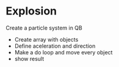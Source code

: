 # Explosion

Create a particle system in QB

- Create array with objects
- Define aceleration and direction
- Make a do loop and move every object
- show result

